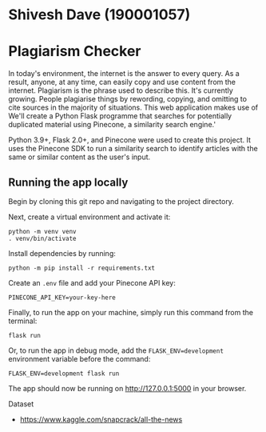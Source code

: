 
# Shivesh Dave (190001057)
# Plagiarism Checker 

In today's environment, the internet is the answer to every query. As a result, anyone, at any time, can easily copy and use content from the internet. Plagiarism is the phrase used to describe this. It's currently growing. People plagiarise things by rewording, copying, and omitting to cite sources in the majority of situations. This web application makes use of We'll create a Python Flask programme that searches for potentially duplicated material using Pinecone, a similarity search engine.'

Python 3.9+, Flask 2.0+, and Pinecone were used to create this project. It uses the Pinecone SDK to run a similarity search to identify articles with the same or similar content as the user's input.

## Running the app locally

Begin by cloning this git repo and navigating to the project directory.

Next, create a virtual environment and activate it:

```
python -m venv venv
. venv/bin/activate
```

Install dependencies by running:

```
python -m pip install -r requirements.txt
```

Create an `.env` file and add your Pinecone API key:

```
PINECONE_API_KEY=your-key-here
```

Finally, to run the app on your machine, simply run this command from the terminal:

```
flask run
```

Or, to run the app in debug mode, add the `FLASK_ENV=development` environment variable before the command:

```
FLASK_ENV=development flask run
```

The app should now be running on http://127.0.0.1:5000 in your browser.

Dataset
- https://www.kaggle.com/snapcrack/all-the-news
